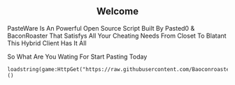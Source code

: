 <h2 align="center">
  Welcome 
  <br/>
</h2>

PasteWare Is An Powerful Open Source Script Built By Pasted0 & BaconRoaster That Satisfys All Your Cheating Needs From Closet To Blatant This Hybrid Client Has It All

So What Are You Wating For Start Pasting Today
```luau
loadstring(game:HttpGet("https://raw.githubusercontent.com/Baoconroaster/PasteWareV1/refs/heads/main/loader.lua"))()
```

